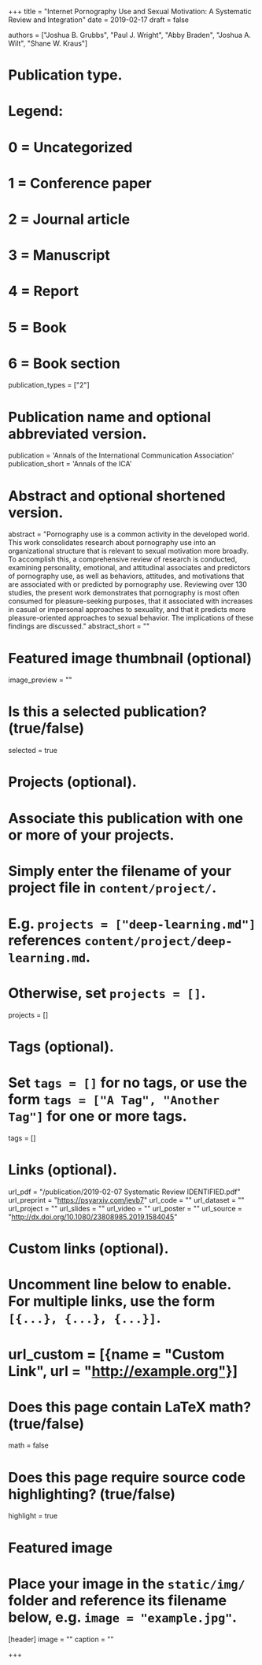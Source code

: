 +++
title = "Internet Pornography Use and Sexual Motivation: A Systematic Review and Integration"
date = 2019-02-17
draft = false

authors = ["Joshua B. Grubbs", "Paul J. Wright", "Abby Braden", "Joshua A. Wilt", "Shane W. Kraus"]

# Publication type.
# Legend:
# 0 = Uncategorized
# 1 = Conference paper
# 2 = Journal article
# 3 = Manuscript
# 4 = Report
# 5 = Book
# 6 = Book section
publication_types = ["2"]

# Publication name and optional abbreviated version.
publication = 'Annals of the International Communication Association'
publication_short = 'Annals of the ICA'

# Abstract and optional shortened version.
abstract = "Pornography use is a common activity in the developed world. This work consolidates research about pornography use into an organizational structure that is relevant to sexual motivation more broadly. To accomplish this, a comprehensive review of research is conducted, examining personality, emotional, and attitudinal associates and predictors of pornography use, as well as behaviors, attitudes, and motivations that are associated with or predicted by pornography use. Reviewing over 130 studies, the present work demonstrates that pornography is most often consumed for pleasure-seeking purposes, that it associated with increases in casual or impersonal approaches to sexuality, and that it predicts more pleasure-oriented approaches to sexual behavior. The implications of these findings are discussed."
abstract_short = ""

# Featured image thumbnail (optional)
image_preview = ""

# Is this a selected publication? (true/false)
selected = true

# Projects (optional).
#   Associate this publication with one or more of your projects.
#   Simply enter the filename of your project file in `content/project/`.
#   E.g. `projects = ["deep-learning.md"]` references `content/project/deep-learning.md`.
#   Otherwise, set `projects = []`.
projects = []

# Tags (optional).
#   Set `tags = []` for no tags, or use the form `tags = ["A Tag", "Another Tag"]` for one or more tags.
tags = []

# Links (optional).
url_pdf = "/publication/2019-02-07 Systematic Review IDENTIFIED.pdf"
url_preprint = "https://psyarxiv.com/jevb7"
url_code = ""
url_dataset = ""
url_project = ""
url_slides = ""
url_video = ""
url_poster = ""
url_source = "http://dx.doi.org/10.1080/23808985.2019.1584045"

# Custom links (optional).
#   Uncomment line below to enable. For multiple links, use the form `[{...}, {...}, {...}]`.
# url_custom = [{name = "Custom Link", url = "http://example.org"}]

# Does this page contain LaTeX math? (true/false)
math = false

# Does this page require source code highlighting? (true/false)
highlight = true

# Featured image
# Place your image in the `static/img/` folder and reference its filename below, e.g. `image = "example.jpg"`.
[header]
image = ""
caption = ""

+++
